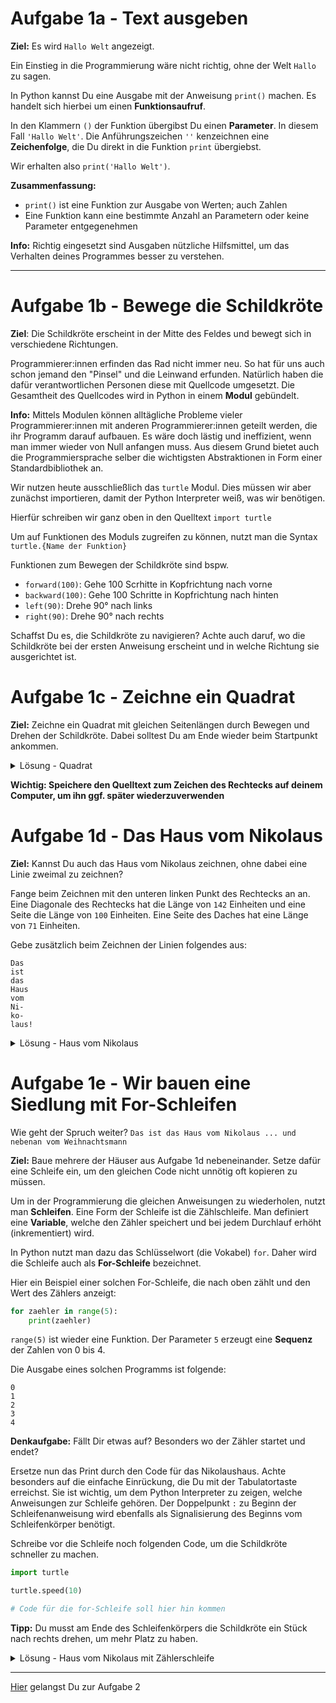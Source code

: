 # Aufgabe 1a - Text ausgeben

**Ziel:** Es wird `Hallo Welt` angezeigt.

Ein Einstieg in die Programmierung wäre nicht richtig, ohne der Welt `Hallo` zu sagen.

In Python kannst Du eine Ausgabe mit der Anweisung `print()` machen.
Es handelt sich hierbei um einen **Funktionsaufruf**.

In den Klammern `()` der Funktion übergibst Du einen **Parameter**.
In diesem Fall `'Hallo Welt'`.
Die Anführungszeichen `''` kenzeichnen eine **Zeichenfolge**, die Du direkt in die Funktion `print` übergiebst.

Wir erhalten also `print('Hallo Welt')`.

**Zusammenfassung:**

- `print()` ist eine Funktion zur Ausgabe von Werten; auch Zahlen
- Eine Funktion kann eine bestimmte Anzahl an Parametern oder keine Parameter entgegenehmen

**Info:** Richtig eingesetzt sind Ausgaben nützliche Hilfsmittel, um das Verhalten deines Programmes besser zu verstehen.

---

# Aufgabe 1b - Bewege die Schildkröte

**Ziel**: Die Schildkröte erscheint in der Mitte des Feldes und bewegt sich in verschiedene Richtungen.

Programmierer:innen erfinden das Rad nicht immer neu.
So hat für uns auch schon jemand den "Pinsel" und die Leinwand erfunden.
Natürlich haben die dafür verantwortlichen Personen diese mit Quellcode umgesetzt.
Die Gesamtheit des Quellcodes wird in Python in einem **Modul** gebündelt.

**Info:** Mittels Modulen können alltägliche Probleme vieler Programmierer:innen mit anderen Programmierer:innen geteilt werden, die ihr Programm darauf aufbauen.
Es wäre doch lästig und ineffizient, wenn man immer wieder von Null anfangen muss.
Aus diesem Grund bietet auch die Programmiersprache selber die wichtigsten Abstraktionen in Form einer Standardbibliothek an.

Wir nutzen heute ausschließlich das `turtle` Modul. Dies müssen wir aber zunächst importieren, damit der Python Interpreter weiß, was wir benötigen.

Hierfür schreiben wir ganz oben in den Quelltext `import turtle`

Um auf Funktionen des Moduls zugreifen zu können, nutzt man die Syntax `turtle.{Name der Funktion}`

Funktionen zum Bewegen der Schildkröte sind bspw.

- `forward(100)`: Gehe 100 Scrhitte in Kopfrichtung nach vorne
- `backward(100)`: Gehe 100 Schritte in Kopfrichtung nach hinten
- `left(90)`: Drehe 90° nach links
- `right(90)`: Drehe 90° nach rechts

Schaffst Du es, die Schildkröte zu navigieren?
Achte auch daruf, wo die Schildkröte bei der ersten Anweisung erscheint und in welche Richtung sie ausgerichtet ist.

# Aufgabe 1c - Zeichne ein Quadrat

**Ziel:** Zeichne ein Quadrat mit gleichen Seitenlängen durch Bewegen und Drehen der Schildkröte.
Dabei solltest Du am Ende wieder beim Startpunkt ankommen.

<details>
<summary>Lösung - Quadrat</summary>

```python
import turtle

turtle.forward(100)
turtle.left(90)
turtle.forward(100)
turtle.left(90)
turtle.forward(100)
turtle.left(90)
turtle.forward(100)
```

</details>

**Wichtig: Speichere den Quelltext zum Zeichen des Rechtecks auf deinem Computer, um ihn ggf. später wiederzuverwenden**

# Aufgabe 1d - Das Haus vom Nikolaus

**Ziel:** Kannst Du auch das Haus vom Nikolaus zeichnen, ohne dabei eine Linie zweimal zu zeichnen?

Fange beim Zeichnen mit den unteren linken Punkt des Rechtecks an an.
Eine Diagonale des Rechtecks hat die Länge von `142` Einheiten und eine Seite die Länge von `100` Einheiten.
Eine Seite des Daches hat eine Länge von `71` Einheiten.

Gebe zusätzlich beim Zeichnen der Linien folgendes aus:

```
Das
ist
das
Haus
vom
Ni-
ko-
laus!
```

<details>
<summary>Lösung - Haus vom Nikolaus</summary>

```python
import turtle

print('Das')
turtle.left(45)
turtle.forward(142)

print('ist')
turtle.left(135)
turtle.forward(100)

print('das')
turtle.left(135)
turtle.forward(142)

print('Haus')
turtle.right(135)
turtle.forward(100)

print('vom')
turtle.right(90)
turtle.forward(100)

print('Ni-')
turtle.right(45)
turtle.forward(71)

print('Ko-')
turtle.right(90)
turtle.forward(71)

print('Laus-')
turtle.right(45)
turtle.forward(100)
```

</details>

# Aufgabe 1e - Wir bauen eine Siedlung mit For-Schleifen

Wie geht der Spruch weiter? `Das ist das Haus vom Nikolaus ... und nebenan vom Weihnachtsmann`

**Ziel:** Baue mehrere der Häuser aus Aufgabe 1d nebeneinander. Setze dafür eine Schleife ein, um den gleichen Code nicht unnötig oft kopieren zu müssen.

Um in der Programmierung die gleichen Anweisungen zu wiederholen, nutzt man **Schleifen**.
Eine Form der Schleife ist die Zählschleife. Man definiert eine **Variable**, welche den Zähler speichert und bei jedem Durchlauf erhöht (inkrementiert) wird.

In Python nutzt man dazu das Schlüsselwort (die Vokabel) `for`. Daher wird die Schleife auch als **For-Schleife** bezeichnet.

Hier ein Beispiel einer solchen For-Schleife, die nach oben zählt und den Wert des Zählers anzeigt:

```python
for zaehler in range(5):
    print(zaehler)
```

`range(5)` ist wieder eine Funktion. Der Parameter `5` erzeugt eine **Sequenz** der Zahlen von 0 bis 4.

Die Ausgabe eines solchen Programms ist folgende:

```
0
1
2
3
4
```

**Denkaufgabe:** Fällt Dir etwas auf? Besonders wo der Zähler startet und endet?

Ersetze nun das Print durch den Code für das Nikolaushaus.
Achte besonders auf die einfache Einrückung, die Du mit der Tabulatortaste erreichst.
Sie ist wichtig, um dem Python Interpreter zu zeigen, welche Anweisungen zur Schleife gehören.
Der Doppelpunkt `:` zu Beginn der Schleifenanweisung wird ebenfalls als Signalisierung des Beginns vom Schleifenkörper benötigt.

Schreibe vor die Schleife noch folgenden Code, um die Schildkröte schneller zu machen.

```python
import turtle

turtle.speed(10)

# Code für die for-Schleife soll hier hin kommen
```

**Tipp:** Du musst am Ende des Schleifenkörpers die Schildkröte ein Stück nach rechts drehen, um mehr Platz zu haben.

<details>
<summary>Lösung - Haus vom Nikolaus mit Zählerschleife</summary>

```python
import turtle

turtle.speed(10)

for zaehler in range(5):
    print('Das')
    turtle.left(45)
    turtle.forward(142)

    print('ist')
    turtle.left(135)
    turtle.forward(100)

    print('das')
    turtle.left(135)
    turtle.forward(142)

    print('Haus')
    turtle.right(135)
    turtle.forward(100)

    print('vom')
    turtle.right(90)
    turtle.forward(100)

    print('Ni-')
    turtle.right(45)
    turtle.forward(71)

    print('Ko-')
    turtle.right(90)
    turtle.forward(71)

    print('Laus-')
    turtle.right(45)
    turtle.forward(100)

    turtle.left(90)
```

</details>

---

[Hier](A2_Schneckenhaus.md) gelangst Du zur Aufgabe 2

